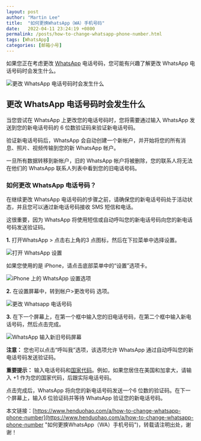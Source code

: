 ```yaml
---
layout: post  
author: "Martin Lee"  
title:  "如何更换WhatsApp（WA）手机号码"  
date:   2022-04-11 23:24:19 +0800  
permalink: /posts/how-to-change-whatsapp-phone-number.html  
tags: [WhatsApp]  
categories: [邮箱小号]  
---
```

如果您正在考虑更改 [WhatsApp](https://www.henduohao.com/tag/whatsapp "WhatsApp Messenger（简称WhatsApp）是一款用于智能手机之间通讯的应用程序，支持iPhone手机和Android手机。可免费从发送手机短信转为使用WhatsApp程序，以发送和接收信息、图片、音频文件和视频信息。") 电话号码，您可能有兴趣了解更改 WhatsApp 电话号码时会发生什么。

![更改 WhatsApp 电话号码时会发生什么](https://p3-juejin.byteimg.com/tos-cn-i-k3u1fbpfcp/f122a4250e934d169285e9884bdf88ba~tplv-k3u1fbpfcp-zoom-1.image)

## 更改 WhatsApp 电话号码时会发生什么

当您尝试在 WhatsApp 上更改您的电话号码时，您将需要通过输入 WhatsApp 发送到您的新电话号码的 6 位数验证码来验证新电话号码。

验证新电话号码后，WhatsApp 会自动创建一个新帐户，并开始将您的所有消息、照片、视频传输到您的新 WhatsApp 帐户。

一旦所有数据转移到新帐户，旧的 WhatsApp 帐户将被删除，您的联系人将无法在他们的 WhatsApp 联系人列表中看到您的旧电话号码。

### 如何更改 WhatsApp 电话号码？

在继续更改 WhatsApp 电话号码的步骤之前，请确保您的新电话号码处于活动状态，并且您可以通过新电话号码接收 SMS 短信和电话。

这很重要，因为 WhatsApp 将使用短信或自动呼叫您的新电话号码向您的新电话号码发送验证码。

**1.** 打开WhatsApp > 点击右上角的3 点图标，然后在下拉菜单中选择设置。

![打开 WhatsApp 设置](https://p3-juejin.byteimg.com/tos-cn-i-k3u1fbpfcp/6d797a30f6624fe5a31a221e4d804584~tplv-k3u1fbpfcp-zoom-1.image)

如果您使用的是 iPhone，请点击底部菜单中的“设置”选项卡。

![iPhone 上的 WhatsApp 设置选项](https://p3-juejin.byteimg.com/tos-cn-i-k3u1fbpfcp/65f5757da480455294518d99b68bc002~tplv-k3u1fbpfcp-zoom-1.image)

**2.** 在设置屏幕中，转到帐户>更改号码 选项。

![更改 Whatsapp 电话号码](https://p3-juejin.byteimg.com/tos-cn-i-k3u1fbpfcp/08cde1047b104303bbe78f42949d00fe~tplv-k3u1fbpfcp-zoom-1.image)

**3.** 在下一个屏幕上，在第一个框中输入您的旧电话号码，在第二个框中输入新电话号码，然后点击完成。

![WhatsApp 输入新旧号码屏幕](https://p3-juejin.byteimg.com/tos-cn-i-k3u1fbpfcp/74ff8a7dbc604620acc40234f790880d~tplv-k3u1fbpfcp-zoom-1.image)

**注意：** 您也可以点击“呼叫我”选项，该选项允许 WhatsApp 通过自动呼叫您的新电话号码发送验证码。

**重要提示：** 输入电话号码和[国家代码](https://countrycode.org/)。例如，如果您居住在美国和加拿大，请输入 +1 作为您的国家代码，后跟实际电话号码。

点击完成后，WhatsApp 将向您的新电话号码发送一个6 位数的验证码。在下一个屏幕上，输入6 位验证码并等待 WhatsApp 验证您的新电话号码。

本文链接：[https://www.henduohao.com/a/how-to-change-whatsapp-phone-number](https://www.henduohao.com/a/how-to-change-whatsapp-phone-number "如何更换WhatsApp（WA）手机号码")，转载请注明出处，谢谢！
